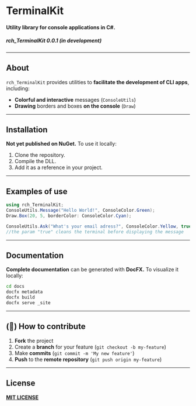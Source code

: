 # TerminalKit
#### Utility library for console applications in C#.
##### rch_TerminalKit 0.0.1 (in development)
---
## About
`rch_TerminalKit` provides utilities to **facilitate the development of CLI apps**, including:

- **Colorful and interactive** messages (`ConsoleUtils`)
- **Drawing** borders and boxes **on the console** (`Draw`)
- ----
## Installation
**Not yet published on NuGet.** To use it locally:
1. Clone the repository.
2. Compile the DLL.
3. Add it as a reference in your project.
---
## Examples of use
```csharp
using rch_TerminalKit;
ConsoleUtils.Message("Hello World!", ConsoleColor.Green);
Draw.Box(20, 5, borderColor: ConsoleColor.Cyan);
```
```csharp
ConsoleUtils.Ask("What's your email adress?", ConsoleColor.Yellow, true);
//the param "true" cleans the terminal before displaying the message
```
---
## Documentation
**Complete documentation** can be generated with **DocFX.**
To visualize it locally:
```bash
cd docs
docfx metadata
docfx build
docfx serve _site
```
---
## (🤝) How to contribute
1. **Fork** the project
2. Create a **branch** for your feature (`git checkout -b my-feature`)
3. Make **commits** (`git commit -m 'My new feature'`)
4. **Push** to the **remote repository** (`git push origin my-feature`)

---
## License
[**MIT LICENSE**](/LICENSE)
